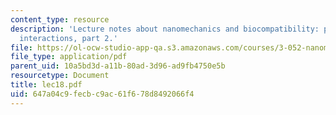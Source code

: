 ```yaml
---
content_type: resource
description: 'Lecture notes about nanomechanics and biocompatibility: protein-biomaterial
  interactions, part 2.'
file: https://ol-ocw-studio-app-qa.s3.amazonaws.com/courses/3-052-nanomechanics-of-materials-and-biomaterials-spring-2007/647a04c9fecbc9ac61f678d8492066f4_lec18.pdf
file_type: application/pdf
parent_uid: 10a5bd3d-a11b-80ad-3d96-ad9fb4750e5b
resourcetype: Document
title: lec18.pdf
uid: 647a04c9-fecb-c9ac-61f6-78d8492066f4
---
```

